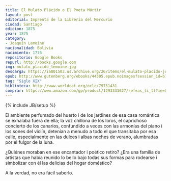 ```yaml
---
title: El Mulato Plácido o El Poeta Mártir
layout: post
editorial: Imprenta de la Librería del Mercurio 
ciudad: Santiago
edicion: 1875
year: 1875
category: 
- Joaquín Lemoine
nacionalidad: Bolivia
nacimiento: 1776
repositorio: Google Books
repurl: http://books.google.com
img: mulato_placido_lemoine.jpg
descarga: https://ia801503.us.archive.org/26/items/el-mulato-placido-joaquin-lemoine/El%20Mulato%20placido%20-%20Joaqu%C3%ADn%20Lemoine.pdf
epub: http://www.gutenberg.org/ebooks/44305.epub.noimages?session_id=b7de9b597cbfea0f1f637e2416b24b63d05d3c6b
tag: "Siglo XIX"
biblioteca: http://www.worldcat.org/oclc/79751431
comprar: https://www.amazon.com/gp/product/1293331627/ref=as_li_tl?ie=UTF8&camp=1789&creative=9325&creativeASIN=1293331627&linkCode=as2&tag=morelcoop-20&linkId=1d1510440d5526a5a57c04c6893fac1c
---
```

{% include JB/setup %}

El ambiente perfumado del huerto i de los jardines de esa casa romántica se exhalaba fuera de ella; la voz chillona de los loros, el caprichoso concierto de los canarios, confundido a veces con las armonías del piano i los sones del violín, detenían a menudo a todo el que transitaba por esa calle, especialmente en las dulces i albas noches de verano, alumbradas por el fulgor de la luna.
 
¿Quiénes moraban en ese encantador i poético retiro? ¿Era una familia de artistas que había reunido lo bello bajo todas sus formas para rodearse i simbolizar con él las delicias del hogar doméstico?
 
A la verdad, no era fácil saberlo.
